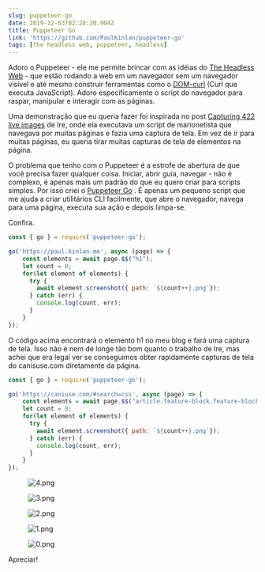 ```yaml
---
slug: puppeteer-go
date: 2019-12-03T02:28:20.904Z
title: Puppeteer Go
link: 'https://github.com/PaulKinlan/puppeteer-go'
tags: [the headless web, puppeteer, headless]
---
```


Adoro o Puppeteer - ele me permite brincar com as idéias do [The Headless Web](https://paul.kinlan.me/the-headless-web/) - que estão rodando a web em um navegador sem um navegador visível e até mesmo construir ferramentas como o [DOM-curl](https://paul.kinlan.me/domcurl/) (Curl que executa JavaScript). Adoro especificamente o script do navegador para raspar, manipular e interagir com as páginas.

Uma demonstração que eu queria fazer foi inspirada no post [Capturing 422 live images](https://bitsofco.de/how-i-created-488-live-images/) de Ire, onde ela executava um script de marionetista que navegava por muitas páginas e fazia uma captura de tela. Em vez de ir para muitas páginas, eu queria tirar muitas capturas de tela de elementos na página.

O problema que tenho com o Puppeteer é a estrofe de abertura de que você precisa fazer qualquer coisa. Iniciar, abrir guia, navegar - não é complexo, é apenas mais um padrão do que eu quero criar para scripts simples. Por isso criei o [Puppeteer Go](https://github.com/PaulKinlan/puppeteer-go) . É apenas um pequeno script que me ajuda a criar utilitários CLI facilmente, que abre o navegador, navega para uma página, executa sua ação e depois limpa-se.

Confira.

```JavaScript
const { go } = require('puppeteer-go');

go('https://paul.kinlan.me', async (page) => {
    const elements = await page.$$("h1");
    let count = 0;
    for(let element of elements) {
      try {
        await element.screenshot({ path: `${count++}.png`});
      } catch (err) {
        console.log(count, err);
      }
    }
});
```

O código acima encontrará o elemento h1 no meu blog e fará uma captura de tela. Isso não é nem de longe tão bom quanto o trabalho de Ire, mas achei que era legal ver se conseguimos obter rapidamente capturas de tela do canisuse.com diretamente da página.

```JavaScript
const { go } = require('puppeteer-go');

go('https://caniuse.com/#search=css', async (page) => {
    const elements = await page.$$("article.feature-block.feature-block--feature");
    let count = 0;
    for(let element of elements) {
      try {
        await element.screenshot({ path: `${count++}.png`});
      } catch (err) {
        console.log(count, err);
      }
    }
});
```

<figure><img src="/images/2019-12-03-puppeteer-go-0.jpeg" alt="4.png"></figure>

<figure><img src="/images/2019-12-03-puppeteer-go-1.jpeg" alt="3.png"></figure>

<figure><img src="/images/2019-12-03-puppeteer-go-2.jpeg" alt="2.png"></figure>

<figure><img src="/images/2019-12-03-puppeteer-go-3.jpeg" alt="1.png"></figure>

<figure><img src="/images/2019-12-03-puppeteer-go-4.jpeg" alt="0.png"></figure>

Apreciar!

